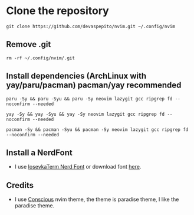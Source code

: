 # Clone the repository

```
git clone https://github.com/devaspepito/nvim.git ~/.config/nvim
```

## Remove .git

```
rm -rf ~/.config/nvim/.git
```

## Install dependencies (ArchLinux with yay/paru/pacman) pacman/yay recommended

```
paru -Sy && paru -Syu && paru -Sy neovim lazygit gcc ripgrep fd --noconfirm --needed
```

```
yay -Sy && yay -Syu && yay -Sy neovim lazygit gcc ripgrep fd --noconfirm --needed
```

```
pacman -Sy && pacman -Syu && pacman -Sy neovim lazygit gcc ripgrep fd --noconfirm --needed
```

## Install a NerdFont

- I use [IosevkaTerm Nerd Font](https://nerdfonts.com/font-downloads) or download font [here](https://github.com/ryanoasis/nerd-fonts/releases/download/v3.2.1/IosevkaTerm.zip).

## Credits

- I use [Conscious](https://github.com/Manas140/Conscious) nvim theme, the theme is paradise theme, I like the paradise theme.
